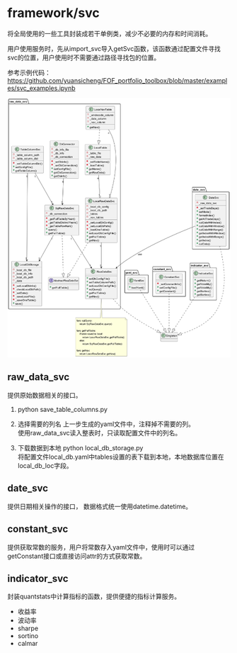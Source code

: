 # framework/svc
将全局使用的一些工具封装成若干单例类，减少不必要的内存和时间消耗。

用户使用服务时，先从import_svc导入getSvc函数，该函数通过配置文件寻找svc的位置，用户使用时不需要通过路径寻找包的位置。

参考示例代码：https://github.com/yuansicheng/FOF_portfolio_toolbox/blob/master/examples/svc_examples.ipynb

![svc类图](../../design/svc.png) 

## raw_data_svc
提供原始数据相关的接口。

1. python save_table_columns.py  

2. 选择需要的列名
上一步生成的yaml文件中，注释掉不需要的列。  
使用raw_data_svc读入整表时，只读取配置文件中的列名。

3. 下载数据到本地
python local_db_storage.py  
将配置文件local_db.yaml中tables设置的表下载到本地，本地数据库位置在local_db_loc字段。


## date_svc
提供日期相关操作的接口， 数据格式统一使用datetime.datetime。

## constant_svc
提供获取常数的服务，用户将常数存入yaml文件中，使用时可以通过getConstant接口或直接访问attr的方式获取常数。

## indicator_svc
封装quantstats中计算指标的函数，提供便捷的指标计算服务。
- 收益率
- 波动率
- sharpe
- sortino
- calmar

